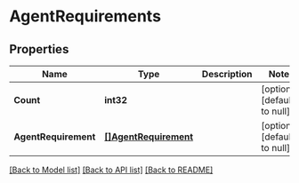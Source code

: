 # AgentRequirements

## Properties
Name | Type | Description | Notes
------------ | ------------- | ------------- | -------------
**Count** | **int32** |  | [optional] [default to null]
**AgentRequirement** | [**[]AgentRequirement**](agent-requirement.md) |  | [optional] [default to null]

[[Back to Model list]](../README.md#documentation-for-models) [[Back to API list]](../README.md#documentation-for-api-endpoints) [[Back to README]](../README.md)


